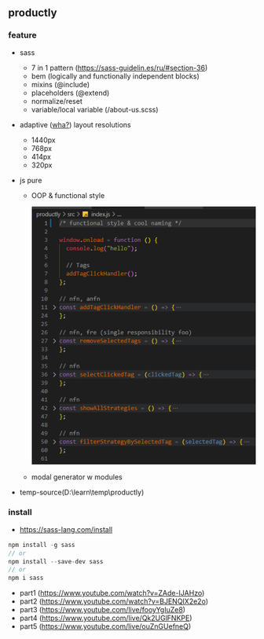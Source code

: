 ## productly

### feature

- sass

  - 7 in 1 pattern (https://sass-guidelin.es/ru/#section-36)
  - bem (logically and functionally independent blocks)
  - mixins (@include)
  - placeholders (@extend)
  - normalize/reset
  - variable/local variable (/about-us.scss)

- adaptive ([wha?](https://www.google.com/search?q=adaptive+vs+responsive)) layout resolutions

  - 1440px
  - 768px
  - 414px
  - 320px

- js pure

  - OOP & functional style

    ![functional style](productly/readmeAssets/functional-prog.png)

  - modal generator w modules

- temp-source(D:\learn\temp\productly)

### install

- https://sass-lang.com/install

```js
npm install -g sass
// or
npm install --save-dev sass
// or
npm i sass
```

- part1 (https://www.youtube.com/watch?v=ZAde-IJAHzo)
- part2 (https://www.youtube.com/watch?v=BJENQIX2e2o)
- part3 (https://www.youtube.com/live/fooyYgIuZe8)
- part4 (https://www.youtube.com/live/Qk2UGlFNKPE)
- part5 (https://www.youtube.com/live/ouZnGUefneQ)
